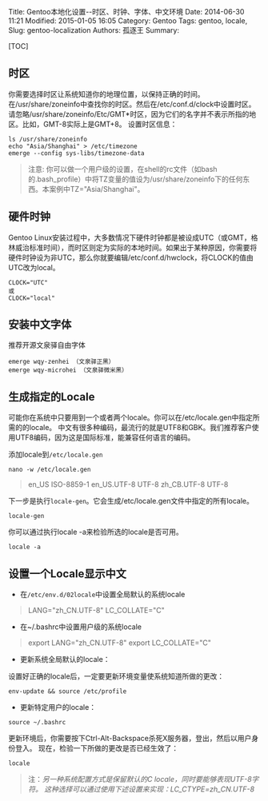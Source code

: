 Title: Gentoo本地化设置--时区、时钟、字体、中文环境
Date: 2014-06-30 11:21
Modified: 2015-01-05 16:05
Category: Gentoo
Tags: gentoo, locale,
Slug: gentoo-localization
Authors: 孤逐王
Summary: 

[TOC]

## 时区

你需要选择时区让系统知道你的地理位置，以保持正确的时间。在/usr/share/zoneinfo中查找你的时区。然后在/etc/conf.d/clock中设置时区。请忽略/usr/share/zoneinfo/Etc/GMT*时区，因为它们的名字并不表示所指的地区。比如，GMT-8实际上是GMT+8。
设置时区信息：

```
ls /usr/share/zoneinfo
echo "Asia/Shanghai" > /etc/timezone
emerge --config sys-libs/timezone-data
```

> 注意: 你可以做一个用户级的设置，在shell的rc文件（如bash的.bash_profile）中将TZ变量的值设为/usr/share/zoneinfo下的任何东西。本案例中TZ="Asia/Shanghai"。

## 硬件时钟

Gentoo Linux安装过程中，大多数情况下硬件时钟都是被设成UTC（或GMT，格林威治标准时间），而时区则定为实际的本地时间。如果出于某种原因，你需要将硬件时钟设为非UTC，那么你就要编辑/etc/conf.d/hwclock，将CLOCK的值由UTC改为local。

```
CLOCK="UTC"
或
CLOCK="local"
```

## 安装中文字体

推荐开源文泉驿自由字体

```
emerge wqy-zenhei （文泉驿正黑）
emerge wqy-microhei （文泉驿微米黑）
```

## 生成指定的Locale

可能你在系统中只要用到一个或者两个locale。你可以在/etc/locale.gen中指定所需的的locale。
中文有很多种编码，最流行的就是UTF8和GBK。我们推荐客户使用UTF8编码，因为这是国际标准，能兼容任何语言的编码。

添加locale到`/etc/locale.gen`

```
nano -w /etc/locale.gen
```

> en_US ISO-8859-1
en_US.UTF-8 UTF-8
zh_CB.UTF-8 UTF-8

下一步是执行`locale-gen`。它会生成/etc/locale.gen文件中指定的所有locale。

```
locale-gen
```

你可以通过执行locale -a来检验所选的locale是否可用。

```
locale -a
```

## 设置一个Locale显示中文

- 在`/etc/env.d/02locale`中设置全局默认的系统locale

> LANG="zh_CN.UTF-8"
LC_COLLATE="C"

- 在~/.bashrc中设置用户级的系统locale

> export LANG="zh_CN.UTF-8"
export LC_COLLATE="C"

- 更新系统全局默认的locale：

设置好正确的locale后，一定要更新环境变量使系统知道所做的更改：

```
env-update && source /etc/profile
```

- 更新特定用户的locale：

```
source ~/.bashrc
```

更新环境后，你需要按下Ctrl-Alt-Backspace杀死X服务器，登出，然后以用户身份登入。
现在，检验一下所做的更改是否已经生效了：

```
locale
```

> 注：*另一种系统配置方式是保留默认的C locale，同时要能够表现UTF-8字符。
这种选择可以通过使用下述设置来实现：LC_CTYPE=zh_CN.UTF-8*
